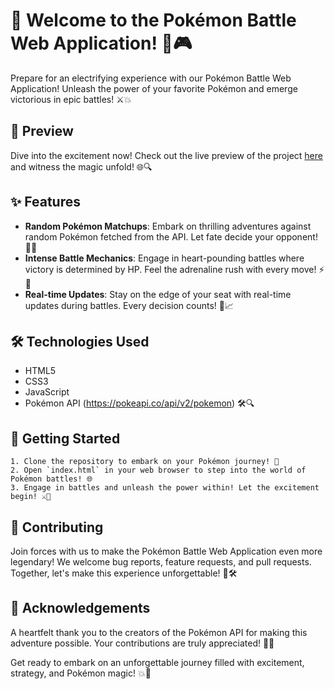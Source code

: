 # 🌟 Welcome to the Pokémon Battle Web Application! 🚀🎮

Prepare for an electrifying experience with our Pokémon Battle Web Application! Unleash the power of your favorite Pokémon and emerge victorious in epic battles! ⚔️💥

## 🎉 Preview

Dive into the excitement now! Check out the live preview of the project [here](https://yash-963.github.io/pokemon_battle/) and witness the magic unfold! 🌐🔍

## ✨ Features

- **Random Pokémon Matchups**: Embark on thrilling adventures against random Pokémon fetched from the API. Let fate decide your opponent! 🎲🐾
- **Intense Battle Mechanics**: Engage in heart-pounding battles where victory is determined by HP. Feel the adrenaline rush with every move! ⚡️🥊
- **Real-time Updates**: Stay on the edge of your seat with real-time updates during battles. Every decision counts! 🔄📈


## 🛠️ Technologies Used

- HTML5
- CSS3
- JavaScript
- Pokémon API (https://pokeapi.co/api/v2/pokemon) 🛠️🔍

## 🚀 Getting Started

    1. Clone the repository to embark on your Pokémon journey! 🧬
    2. Open `index.html` in your web browser to step into the world of Pokémon battles! 🌐
    3. Engage in battles and unleash the power within! Let the excitement begin! ⚔️💫

## 🙌 Contributing

Join forces with us to make the Pokémon Battle Web Application even more legendary! We welcome bug reports, feature requests, and pull requests. Together, let's make this experience unforgettable! 🙌🛠️


## 🙏 Acknowledgements

A heartfelt thank you to the creators of the Pokémon API for making this adventure possible. Your contributions are truly appreciated! 🙏👏

Get ready to embark on an unforgettable journey filled with excitement, strategy, and Pokémon magic! 💥🎉
